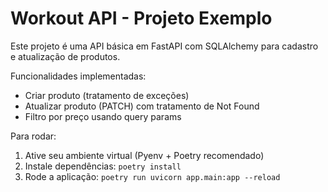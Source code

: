# Workout API - Projeto Exemplo

Este projeto é uma API básica em FastAPI com SQLAlchemy para cadastro e atualização de produtos.

Funcionalidades implementadas:
- Criar produto (tratamento de exceções)
- Atualizar produto (PATCH) com tratamento de Not Found
- Filtro por preço usando query params

Para rodar:
1. Ative seu ambiente virtual (Pyenv + Poetry recomendado)
2. Instale dependências: `poetry install`
3. Rode a aplicação: `poetry run uvicorn app.main:app --reload`